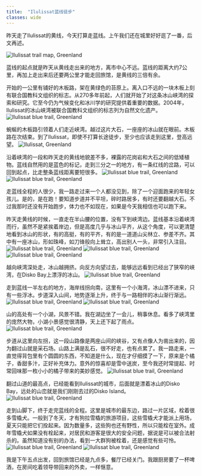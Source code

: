 ```yaml
---
title:  "Ilulissat蓝线徒步"
classes: wide
---
```


昨天走了Ilulissat的黄线，今天打算走蓝线。上午我们还在城里好好逛了一番，后文再述。

![Ilulissat trail map, Greenland](https://ik.imagekit.io/wavelet/2019-Greenland/tr:n-blogs_w/North-Ilulissat-hiking-Icefjord-map.jpg)

蓝线的起点就是昨天从黄线走出来的地方，离市中心不远。蓝线的距离大约7公里，再加上走出来后还要两公里才能走回旅馆，是黄线的三倍有余。

开始的一公里有铺好的木板路，架在黄绿色的苔原上。离入口不远的一块木板上刻有联合国教科文组织的标志。从270多年前起，人们就开始了对这条冰山峡湾的探索和研究。它至今仍为气候变化和冰川学的研究提供着重要的数据。2004年，Ilulissat的冰山峡湾被联合国教科文组织的标志列为自然文化遗产。
![Ilulissat blue trail, Greenland](https://ik.imagekit.io/wavelet/2019-Greenland/tr:n-blogs_w/_90A2131.jpg)

蜿蜒的木板路引领着人们走近峡湾。越过这片大石，一座座的冰山就在眼前。木板路在次结束。到了Ilulissat，即使不打算长途徒步，至少也应该走到这里，登高远望。
![Ilulissat, Greenland](https://ik.imagekit.io/wavelet/2019-Greenland/tr:n-blogs_w/_MG_0876.jpg)

沿着峡湾的一段和昨天走的黄线地貌差不多，裸露的花岗岩和大石之间的低矮植物。蓝线自然用的是蓝色的标记，走到三分之一的地方，有一条红线的岔路，可以回到起点，比走整条蓝线距离要短很多。
![Ilulissat blue trail, Greenland](https://ik.imagekit.io/wavelet/2019-Greenland/tr:n-blogs_w/_MG_0884.jpg)
![Ilulissat blue trail, Greenland](https://ik.imagekit.io/wavelet/2019-Greenland/tr:n-blogs_w/_MG_0897.jpg)

走蓝线全程的人很少，我一路走过来一个人都没见到，除了一个迎面跑来的年轻女孩儿。是的，是在跑！要知道步道并不平坦，碎时路居多，有时还要翻越大石。不过我那时还没有开始跑步，体力也不如现在，如果是今天我相信也可以跑下来。

昨天走黄线的时候，一直走在半山腰的位置，没有下到峡湾边。蓝线基本沿着峡湾而行，虽然不是紧挨着岸边，但是高度几乎与冰山平齐，从这个角度，可以更清楚地看到冰山的形状，有的高挺，有的平齐，有的是一道道山尖林立、参差不齐。其中有一座冰山，形如珠峰，如刀锋般向上耸立，高出别人一头，非常引入注目。
![Ilulissat blue trail, Greenland](https://ik.imagekit.io/wavelet/2019-Greenland/tr:n-blogs_w/_90A2173.jpg)
![Ilulissat blue trail, Greenland](https://ik.imagekit.io/wavelet/2019-Greenland/tr:n-blogs_w/_90A2174.jpg)
![Ilulissat blue trail, Greenland](https://ik.imagekit.io/wavelet/2019-Greenland/tr:n-blogs_w/_90A2178.jpg)

越向峡湾深处走，冰山越拥挤。向反方向望过去，能够远远看到已经出了狭窄的峡湾，在Disko Bay上漂浮的冰山。
![Ilulissat blue trail, Greenland](https://ik.imagekit.io/wavelet/2019-Greenland/tr:n-blogs_w/_90A2186-Enhanced-NR.jpg)


走到蓝线一半左右的地方，海岸线拐向南，这里有一个小海湾，冰山漂不进来，只有一些浮冰。步道深入山间，地势逐渐上升，终于与一路相伴的冰山渐行渐远。
![Ilulissat blue trail, Greenland](https://ik.imagekit.io/wavelet/2019-Greenland/tr:n-blogs_w/_MG_0909.jpg)
![Ilulissat blue trail, Greenland](https://ik.imagekit.io/wavelet/2019-Greenland/tr:n-blogs_w/IMG_20190701_193907.jpg)

山的高处有一个小湖，风景不错。我在湖边坐了一会儿，稍事休息。看多了峡湾里的庞然大物，小湖小景感觉很清静，天上还下起了雨点。
![Ilulissat blue trail, Greenland](https://ik.imagekit.io/wavelet/2019-Greenland/tr:n-blogs_w/_MG_0915.jpg)

步道从这里向左拐，这一段山路像是两座山间的峡谷，又有点像人为凿出来的，因为翻过山就是采石场。山路上满是乱石，很不好走，也有点累了。我一路走来，一直觉得背包里有个圆圆的东西，不知道是什么，现在才仔细摸了一下，原来是个橘子，香甜多汁，正好补充体力。意外的惊喜却是雪中送炭，至今我还时常提起、时常回味那一枚小小的橘子带来的美妙感觉。
![Ilulissat blue trail, Greenland](https://ik.imagekit.io/wavelet/2019-Greenland/tr:n-blogs_w/IMG_20190701_195750.jpg)

翻过山道的最高点，已经能看到Ilulissat的城市，后面就是漂着冰山的Disko Bay，远处的山峦就是我们刚刚去过的Disko Island。
![Ilulissat blue trail, Greenland](https://ik.imagekit.io/wavelet/2019-Greenland/tr:n-blogs_w/_90A2203.jpg)

走到山脚下，终于走完蓝线的全程。这里是城市的最东边，路过一片区域，栓着很多雪橇犬。一般到了冬天，才有狗拉雪橇的旅游项目，这些雪橇犬才能派上用场，夏天只能把它们拴起来。因为数量多，这些狗也还有野性，所以只能栓在室外。成年雪橇犬如果没有栓起来，对居民和游客是很大的安全问题，据说是可以被合法射杀的。虽然知道没有别的办法，看到一大群狗被栓着，还是感觉有些可怜。
![Ilulissat blue trail, Greenland](https://ik.imagekit.io/wavelet/2019-Greenland/tr:n-blogs_w/_MG_0932-Pano.jpg)
![Ilulissat blue trail, Greenland](https://ik.imagekit.io/wavelet/2019-Greenland/tr:n-blogs_w/_90A2214.jpg)

我是下午五点出发，回到旅馆已经是九点多，餐厅已经关门。我跟厨房要了一杯啤酒，在房间吃着领导带回来的外卖，一样惬意。